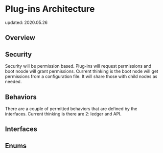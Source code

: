 # Plug-ins Architecture

updated: 2020.05.26

## Overview

## Security

Security will be permission based.  Plug-ins will request permissions and boot noode will grant permissions.
Current thinking is the boot node will get permissions from a configuration file.  It will share those with
child nodes as needed.

## Behaviors
There are a couple of permitted behaviors that are defined by the interfaces.  Current thinking is
there are 2:  ledger and API.  

## Interfaces

## Enums

